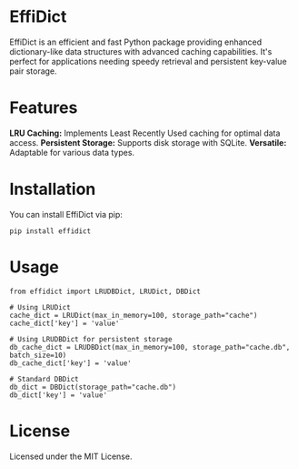 # EffiDict
EffiDict is an efficient and fast Python package providing enhanced dictionary-like data structures with advanced caching capabilities. It's perfect for applications needing speedy retrieval and persistent key-value pair storage.

# Features
**LRU Caching:** Implements Least Recently Used caching for optimal data access.
**Persistent Storage:** Supports disk storage with SQLite.
**Versatile:** Adaptable for various data types.

# Installation
You can install EffiDict via pip:

```
pip install effidict
```

# Usage
```
from effidict import LRUDBDict, LRUDict, DBDict

# Using LRUDict
cache_dict = LRUDict(max_in_memory=100, storage_path="cache")
cache_dict['key'] = 'value'

# Using LRUDBDict for persistent storage
db_cache_dict = LRUDBDict(max_in_memory=100, storage_path="cache.db", batch_size=10)
db_cache_dict['key'] = 'value'

# Standard DBDict
db_dict = DBDict(storage_path="cache.db")
db_dict['key'] = 'value'
```

# License
Licensed under the MIT License.